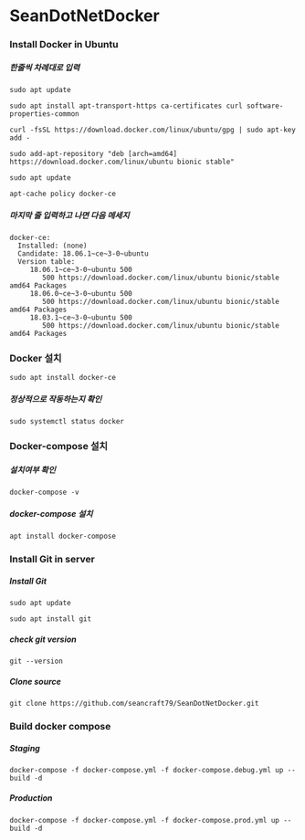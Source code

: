 # SeanDotNetDocker

### Install Docker in Ubuntu

##### 한줄씩 차례대로 입력

```
sudo apt update

sudo apt install apt-transport-https ca-certificates curl software-properties-common

curl -fsSL https://download.docker.com/linux/ubuntu/gpg | sudo apt-key add -

sudo add-apt-repository "deb [arch=amd64] https://download.docker.com/linux/ubuntu bionic stable"

sudo apt update

apt-cache policy docker-ce
```

##### 마지막 줄 입력하고 나면 다음 메세지
```
docker-ce:
  Installed: (none)
  Candidate: 18.06.1~ce~3-0~ubuntu
  Version table:
     18.06.1~ce~3-0~ubuntu 500
        500 https://download.docker.com/linux/ubuntu bionic/stable amd64 Packages
     18.06.0~ce~3-0~ubuntu 500
        500 https://download.docker.com/linux/ubuntu bionic/stable amd64 Packages
     18.03.1~ce~3-0~ubuntu 500
        500 https://download.docker.com/linux/ubuntu bionic/stable amd64 Packages
```

### Docker 설치
```
sudo apt install docker-ce
```

##### 정상적으로 작동하는지 확인
```
sudo systemctl status docker
```


### Docker-compose 설치
##### 설치여부 확인
```
docker-compose -v
```

##### docker-compose 설치
```
apt install docker-compose
```

### Install Git in server
##### Install Git
```
sudo apt update

sudo apt install git
```

##### check git version
```
git --version
```

##### Clone source
```
git clone https://github.com/seancraft79/SeanDotNetDocker.git
```

### Build docker compose
##### Staging
```
docker-compose -f docker-compose.yml -f docker-compose.debug.yml up --build -d
```

##### Production
```
docker-compose -f docker-compose.yml -f docker-compose.prod.yml up --build -d
```
